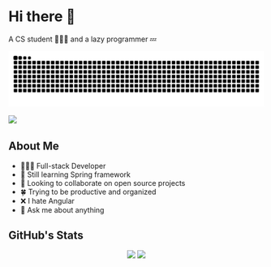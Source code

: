 # Hi there 👋 
A CS student 👨🏻‍🎓 and a lazy programmer 💤
<p align="center">
    <a href="https://github.com/chetra-seng"><img src="https://github.com/chetra-seng/chetra-seng/blob/output/github-contribution-grid-snake.svg"></a>
</p>
<a href="https://github.com/chetra-seng"><img src="https://komarev.com/ghpvc/?username=chetra-seng"><a/>

## About Me
- 👨🏻‍💻 Full-stack Developer
- 🌱 Still learning Spring framework
- 👯 Looking to collaborate on open source projects
- 🍀 Trying to be productive and organized
- ❌ I hate Angular
- 💬 Ask me about anything

## GitHub's Stats
<p align="center">
    <a style="width: 50%;" href="https://github.com/chetra-seng" ><img style="height: 12rem;" src="https://github-readme-stats.vercel.app/api?username=chetra-seng&theme=dark"></a>
    <a style="width: 48%;" href="https://github.com/chetra-seng" ><img style="height: 12rem;" src="https://github-readme-stats.vercel.app/api/top-langs/?username=chetra-seng&theme=dark&hide=html,css,cmake&layout=compact&langs_count=5&bg_color=101010&hide_title=true"></a>
</p>
